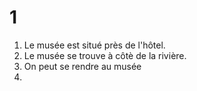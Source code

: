 # 1

1)  Le musée est situé près de l'hôtel.
2)  Le musée se trouve à côtè de la rivière.
3)  On peut se rendre au musée
4)
